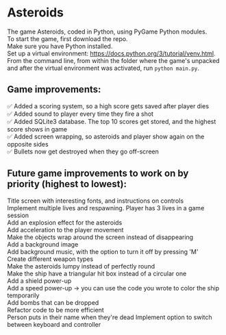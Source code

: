 # Asteroids

The game Asteroids, coded in Python, using PyGame Python modules.  
To start the game, first download the repo.  
Make sure you have Python installed.  
Set up a virtual environment: https://docs.python.org/3/tutorial/venv.html.  
From the command line, from within the folder where the game's unpacked and after the virtual environment was activated, run `python main.py`.

## Game improvements:

✅ Added a scoring system, so a high score gets saved after player dies  
✅ Added sound to player every time they fire a shot  
✅ Added SQLite3 database. The top 10 scores get stored, and the highest score shows in game  
✅ Added screen wrapping, so asteroids and player show again on the opposite sides  
✅ Bullets now get destroyed when they go off-screen

## Future game improvements to work on by priority (highest to lowest):

Title screen with interesting fonts, and instructions on controls  
Implement multiple lives and respawning. Player has 3 lives in a game session  
Add an explosion effect for the asteroids  
Add acceleration to the player movement  
Make the objects wrap around the screen instead of disappearing  
Add a background image  
Add background music, with the option to turn it off by pressing 'M'  
Create different weapon types  
Make the asteroids lumpy instead of perfectly round  
Make the ship have a triangular hit box instead of a circular one  
Add a shield power-up  
Add a speed power-up -> you can use the code you wrote to color the ship temporarily  
Add bombs that can be dropped  
Refactor code to be more efficient  
Person puts in their name when they're dead
Implement option to switch between keyboard and controller
